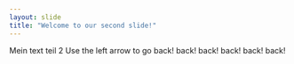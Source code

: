 ```yaml
---
layout: slide
title: "Welcome to our second slide!"
---
```

Mein text teil 2
Use the left arrow to go back! back! back! back! back! back!
